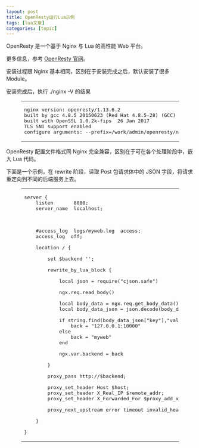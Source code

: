 ```yaml
---
layout: post
title: OpenResty运行Lua示例 
tags: [lua文章]
categories: [topic]
---
```

<p>OpenResty 是一个基于 Nginx 与 Lua 的高性能 Web 平台。</p>
<p>更多信息，参考 <a href="http://openresty.org/" target="_blank" rel="noopener noreferrer">OpenResty 官网</a>。</p>
<p>安装过程跟 Nginx 基本相同，区别在于安装完成之后，默认安装了很多 Module。</p>
<p>安装完成后，执行 ./nginx -V 的结果</p>
<figure class="highlight oxygene"><table><tbody><tr><td class="code"><pre><span class="line">nginx version: openresty/<span class="number">1.13</span>.<span class="number">6.2</span></span><br/><span class="line">built <span class="keyword">by</span> gcc <span class="number">4.8</span>.<span class="number">5</span> <span class="number">20150623</span> (Red Hat <span class="number">4.8</span>.<span class="number">5</span>-<span class="number">28</span>) (GCC) </span><br/><span class="line">built <span class="keyword">with</span> OpenSSL <span class="number">1.0</span>.<span class="number">2</span>k-fips  <span class="number">26</span> Jan <span class="number">2017</span></span><br/><span class="line">TLS SNI support enabled</span><br/><span class="line">configure arguments: --prefix=/work/admin/openresty/nginx --<span class="keyword">with</span>-cc-opt=-O2 --<span class="keyword">add</span>-<span class="keyword">module</span>=../ngx_devel_kit-<span class="number">0.3</span>.<span class="number">0</span> --<span class="keyword">add</span>-<span class="keyword">module</span>=../echo-nginx-<span class="keyword">module</span>-<span class="number">0.61</span> --<span class="keyword">add</span>-<span class="keyword">module</span>=../xss-nginx-<span class="keyword">module</span>-<span class="number">0.06</span> --<span class="keyword">add</span>-<span class="keyword">module</span>=../ngx_coolkit-<span class="number">0.2</span>rc3 --<span class="keyword">add</span>-<span class="keyword">module</span>=../<span class="keyword">set</span>-misc-nginx-<span class="keyword">module</span>-<span class="number">0.32</span> --<span class="keyword">add</span>-<span class="keyword">module</span>=../form-input-nginx-<span class="keyword">module</span>-<span class="number">0.12</span> --<span class="keyword">add</span>-<span class="keyword">module</span>=../encrypted-session-nginx-<span class="keyword">module</span>-<span class="number">0.08</span> --<span class="keyword">add</span>-<span class="keyword">module</span>=../srcache-nginx-<span class="keyword">module</span>-<span class="number">0.31</span> --<span class="keyword">add</span>-<span class="keyword">module</span>=../ngx_lua-<span class="number">0.10</span>.<span class="number">13</span> --<span class="keyword">add</span>-<span class="keyword">module</span>=../ngx_lua_upstream-<span class="number">0.07</span> --<span class="keyword">add</span>-<span class="keyword">module</span>=../headers-more-nginx-<span class="keyword">module</span>-<span class="number">0.33</span> --<span class="keyword">add</span>-<span class="keyword">module</span>=../<span class="keyword">array</span>-<span class="keyword">var</span>-nginx-<span class="keyword">module</span>-<span class="number">0.05</span> --<span class="keyword">add</span>-<span class="keyword">module</span>=../memc-nginx-<span class="keyword">module</span>-<span class="number">0.19</span> --<span class="keyword">add</span>-<span class="keyword">module</span>=../redis2-nginx-<span class="keyword">module</span>-<span class="number">0.15</span> --<span class="keyword">add</span>-<span class="keyword">module</span>=../redis-nginx-<span class="keyword">module</span>-<span class="number">0.3</span>.<span class="number">7</span> --<span class="keyword">add</span>-<span class="keyword">module</span>=../rds-json-nginx-<span class="keyword">module</span>-<span class="number">0.15</span> --<span class="keyword">add</span>-<span class="keyword">module</span>=../rds-csv-nginx-<span class="keyword">module</span>-<span class="number">0.09</span> --<span class="keyword">add</span>-<span class="keyword">module</span>=../ngx_stream_lua-<span class="number">0.0</span>.<span class="number">5</span> --<span class="keyword">with</span>-ld-opt=-Wl,-rpath,/work/admin/openresty/luajit/lib --<span class="keyword">with</span>-stream --<span class="keyword">with</span>-stream_ssl_module --<span class="keyword">with</span>-http_ssl_module</span><br/></pre></td></tr></tbody></table></figure>
<p>OpenResty 配置文件格式同 Nginx 完全兼容，区别在于可在各个处理阶段中，嵌入 Lua 代码。</p>
<p>下面是一个示例，在 rewrite 阶段，读取 Post 包请求体中的 JSON 字段，将请求重定向到不同的后端服务上去。</p>
<figure class="highlight nginx"><table><tbody><tr><td class="code"><pre><span class="line"><span class="section">server</span> {</span><br/><span class="line">    <span class="attribute">listen</span>       <span class="number">8080</span>;</span><br/><span class="line">    <span class="attribute">server_name</span>  localhost;</span><br/><span class="line"></span><br/><span class="line">    </span><br/><span class="line"></span><br/><span class="line">    <span class="comment">#access_log  logs/myweb.log  access;</span></span><br/><span class="line">    <span class="attribute">access_log</span>  <span class="literal">off</span>;</span><br/><span class="line"></span><br/><span class="line">    <span class="attribute">location</span> / {</span><br/><span class="line"></span><br/><span class="line">        <span class="attribute">set</span> <span class="variable">$backend</span> <span class="string">&#39;&#39;</span>;</span><br/><span class="line"></span><br/><span class="line">        <span class="section">rewrite_by_lua_block</span> {</span><br/><span class="line"></span><br/><span class="line">            <span class="attribute">local</span> json = require(<span class="string">&#34;cjson.safe&#34;</span>)</span><br/><span class="line"></span><br/><span class="line">            ngx.req.read_body()</span><br/><span class="line"></span><br/><span class="line">            local body_data = ngx.req.get_body_data()</span><br/><span class="line">            local body_data_json = json.decode(body_data)</span><br/><span class="line"></span><br/><span class="line">            if string.find(body_data_json[<span class="string">&#34;key&#34;</span>],<span class="string">&#34;value&#34;</span>) then</span><br/><span class="line">                back = <span class="string">&#34;127.0.0.1:10000&#34;</span></span><br/><span class="line">            else</span><br/><span class="line">                back = <span class="string">&#34;myweb&#34;</span></span><br/><span class="line">            end</span><br/><span class="line"></span><br/><span class="line">            ngx.var.backend = back</span><br/><span class="line"></span><br/><span class="line">        }</span><br/><span class="line"></span><br/><span class="line">        proxy_pass http://<span class="variable">$backend</span>;</span><br/><span class="line"></span><br/><span class="line">        <span class="attribute">proxy_set_header</span> Host <span class="variable">$host</span>;</span><br/><span class="line">        <span class="attribute">proxy_set_header</span> X_Real_IP <span class="variable">$remote_addr</span>;</span><br/><span class="line">        <span class="attribute">proxy_set_header</span> X_Forwarded_For <span class="variable">$proxy_add_x_forwarded_for</span>;</span><br/><span class="line"></span><br/><span class="line">        <span class="attribute">proxy_next_upstream</span> <span class="literal">error</span> timeout invalid_header http_404 http_500 http_502 http_503;</span><br/><span class="line"></span><br/><span class="line">    }</span><br/><span class="line"></span><br/><span class="line">}</span><br/></pre></td></tr></tbody></table></figure>